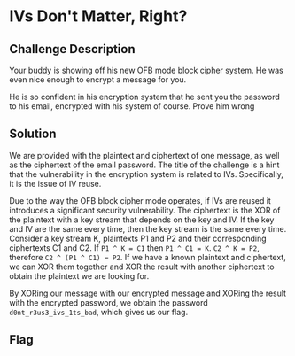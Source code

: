 # IVs Don't Matter, Right?

## Challenge Description

Your buddy is showing off his new OFB mode block cipher system. He was even nice enough to encrypt a message for you.

He is so confident in his encryption system that he sent you the password to his email, encrypted with his system of course. Prove him wrong

## Solution

We are provided with the plaintext and ciphertext of one message, as well as the ciphertext of the email password. The title of the challenge is a hint that the vulnerability in the encryption system is related to IVs. Specifically, it is the issue of IV reuse.

Due to the way the OFB block cipher mode operates, if IVs are reused it introduces a significant security vulnerability. The ciphertext is the XOR of the plaintext with a key stream that depends on the key and IV. If the key and IV are the same every time, then the key stream is the same every time. Consider a key stream K, plaintexts P1 and P2 and their corresponding ciphertexts C1 and C2. If `P1 ^ K = C1` then `P1 ^ C1 = K`. `C2 ^ K = P2`, therefore `C2 ^ (P1 ^ C1) = P2`. If we have a known plaintext and ciphertext, we can XOR them together and XOR the result with another ciphertext to obtain the plaintext we are looking for.

By XORing our message with our encrypted message and XORing the result with the encrypted password, we obtain the password `d0nt_r3us3_ivs_1ts_bad`, which gives us our flag.

## Flag
